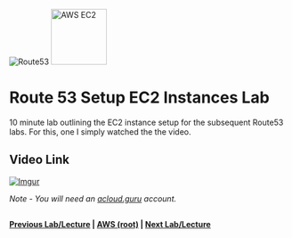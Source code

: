 ![Route53](https://i.imgur.com/vG67Qx0.png) <img src="https://i.imgur.com/9awJmtb.png" height="100" title="AWS EC2" />  


Route 53 Setup EC2 Instances Lab
======

10 minute lab outlining the EC2 instance setup for the subsequent Route53 labs.  For this, one I simply watched the
the video. 


## Video Link

[![Imgur](https://i.imgur.com/uEZl0Xz.png)](https://acloud.guru/course/aws-certified-solutions-architect-associate/learn/route53/routing-policies/watch)

*Note - You will need an [acloud.guru](acloud.guru) account.*


  
## 

**[Previous Lab/Lecture](route53-register-domain-lab.md) | [AWS (root)](../readme.adoc) | [Next Lab/Lecture](route53-simple-routing-policy-lab.md)**










